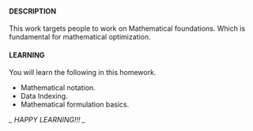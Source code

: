 #### DESCRIPTION
This work targets people to work on Mathematical foundations. Which is fundamental for mathematical optimization.

#### LEARNING
You will learn the following in this homework. 

* Mathematical notation.
* Data Indexing.
* Mathematical formulation basics. 

*_ HAPPY LEARNING!!! _*